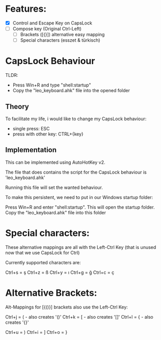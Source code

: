 # Features:
- [x] Control and Escape Key on CapsLock
- [ ] Compose key (Original Ctrl-Left)
    - [ ] Brackets ([{}]) alternative easy mapping
    - [ ] Special characters (esszet & türkisch)

# CapsLock Behaviour

TLDR: 
- Press Win+R and type "shell:startup"
- Copy the "leo_keyboard.ahk" file into the opened folder

## Theory

To facilitate my life, i would like to change my CapsLock behaviour:
- single press: ESC
- press with other key: CTRL+{key}

## Implementation 

This can be implemented using AutoHotKey v2. 

The file that does contains the script for the CapsLock behaviour is 'leo_keyboard.ahk'

Running this file will set the wanted behaviour. 

To make this persistent, we need to put in our Windows startup folder:

Press Win+R and enter "shell:startup". 
This will open the startup folder.
Copy the "leo_keyboard.ahk" file into this folder

# Special characters: 
 
These alternative mappings are all with the Left-Ctrl Key (that is unused now that we use CapsLock for Ctrl)

Currently supported characters are:

Ctrl+s = ş
Ctrl+z = ß
Ctrl+y = ı
Ctrl+g = ğ
Ctrl+c = ç

# Alternative Brackets:

Alt-Mappings for [{()}] brackets also use the Left-Ctrl Key:

Ctrl+j = ( - also creates '()'
Ctrl+k = [ - also creates '[]'
Ctrl+l = { - also creates '{}'

Ctrl+u = )
Ctrl+i = ]
Ctrl+o = }


